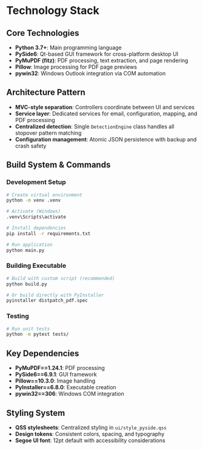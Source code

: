 # Technology Stack

## Core Technologies
- **Python 3.7+**: Main programming language
- **PySide6**: Qt-based GUI framework for cross-platform desktop UI
- **PyMuPDF (fitz)**: PDF processing, text extraction, and page rendering
- **Pillow**: Image processing for PDF page previews
- **pywin32**: Windows Outlook integration via COM automation

## Architecture Pattern
- **MVC-style separation**: Controllers coordinate between UI and services
- **Service layer**: Dedicated services for email, configuration, mapping, and PDF processing
- **Centralized detection**: Single `DetectionEngine` class handles all stopover pattern matching
- **Configuration management**: Atomic JSON persistence with backup and crash safety

## Build System & Commands

### Development Setup
```bash
# Create virtual environment
python -m venv .venv

# Activate (Windows)
.venv\Scripts\activate

# Install dependencies
pip install -r requirements.txt

# Run application
python main.py
```

### Building Executable
```bash
# Build with custom script (recommended)
python build.py

# Or build directly with PyInstaller
pyinstaller distpatch_pdf.spec
```

### Testing
```bash
# Run unit tests
python -m pytest tests/
```

## Key Dependencies
- **PyMuPDF==1.24.1**: PDF processing
- **PySide6==6.9.1**: GUI framework
- **Pillow==10.3.0**: Image handling
- **PyInstaller==6.8.0**: Executable creation
- **pywin32==306**: Windows COM integration

## Styling System
- **QSS stylesheets**: Centralized styling in `ui/style_pyside.qss`
- **Design tokens**: Consistent colors, spacing, and typography
- **Segoe UI font**: 12pt default with accessibility considerations